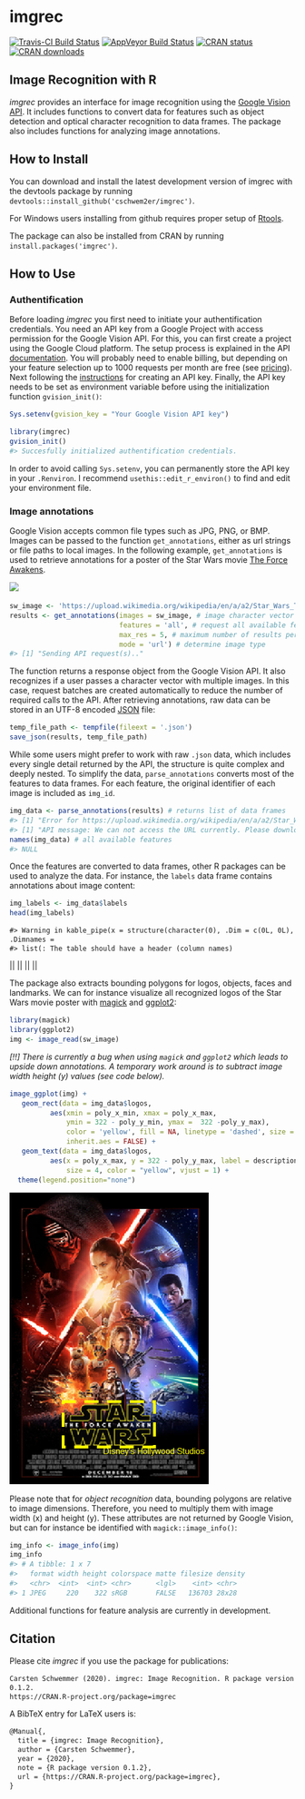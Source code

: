 
<!-- README.md is generated from README.Rmd. Please edit that file -->

# imgrec

[![Travis-CI Build
Status](https://travis-ci.org/cschwem2er/imgrec.svg?branch=master)](https://travis-ci.org/cschwem2er/imgrec)
[![AppVeyor Build
Status](https://ci.appveyor.com/api/projects/status/github/cschwem2er/imgrec?branch=master&svg=true)](https://ci.appveyor.com/project/cschwem2er/imgrec)
[![CRAN
status](https://www.r-pkg.org/badges/version/imgrec)](https://cran.r-project.org/package=imgrec)
[![CRAN
downloads](https://cranlogs.r-pkg.org/badges/grand-total/imgrec)](https://cran.rstudio.com/web/packages/imgrec/index.html)

## Image Recognition with R

*imgrec* provides an interface for image recognition using the [Google
Vision API](https://cloud.google.com/vision/). It includes functions to
convert data for features such as object detection and optical character
recognition to data frames. The package also includes functions for
analyzing image annotations.

## How to Install

You can download and install the latest development version of imgrec
with the devtools package by running
`devtools::install_github('cschwem2er/imgrec')`.

For Windows users installing from github requires proper setup of
[Rtools](https://cran.r-project.org/bin/windows/Rtools/).

The package can also be installed from CRAN by running
`install.packages('imgrec')`.

## How to Use

### Authentification

Before loading *imgrec* you first need to initiate your authentification
credentials. You need an API key from a Google Project with access
permission for the Google Vision API. For this, you can first create a
project using the Google Cloud platform. The setup process is explained
in the API
[documentation](https://cloud.google.com/vision/docs/before-you-begin).
You will probably need to enable billing, but depending on your feature
selection up to 1000 requests per month are free (see
[pricing](https://cloud.google.com/vision/pricing)). Next following the
[instructions](https://cloud.google.com/docs/authentication/api-keys#creating_an_api_key)
for creating an API key. Finally, the API key needs to be set as
environment variable before using the initialization function
`gvision_init()`:

``` r
Sys.setenv(gvision_key = "Your Google Vision API key")
```

``` r
library(imgrec)
gvision_init()
#> Succesfully initialized authentification credentials.
```

In order to avoid calling `Sys.setenv`, you can permanently store the
API key in your `.Renviron`. I recommend `usethis::edit_r_environ()` to
find and edit your environment file.

### Image annotations

Google Vision accepts common file types such as JPG, PNG, or BMP. Images
can be passed to the function `get_annotations`, either as url strings
or file paths to local images. In the following example,
`get_annotations` is used to retrieve annotations for a poster of the
Star Wars movie [The Force
Awakens](https://en.wikipedia.org/wiki/Star_Wars:_The_Force_Awakens).

<img src='https://upload.wikimedia.org/wikipedia/en/a/a2/Star_Wars_The_Force_Awakens_Theatrical_Poster.jpg' width='250'>

``` r
sw_image <- 'https://upload.wikimedia.org/wikipedia/en/a/a2/Star_Wars_The_Force_Awakens_Theatrical_Poster.jpg'
results <- get_annotations(images = sw_image, # image character vector
                           features = 'all', # request all available features
                           max_res = 5, # maximum number of results per feature
                           mode = 'url') # determine image type
#> [1] "Sending API request(s).."
```

The function returns a response object from the Google Vision API. It
also recognizes if a user passes a character vector with multiple
images. In this case, request batches are created automatically to
reduce the number of required calls to the API. After retrieving
annotations, raw data can be stored in an UTF-8 encoded
[JSON](https://en.wikipedia.org/wiki/JSON) file:

``` r
temp_file_path <- tempfile(fileext = '.json')
save_json(results, temp_file_path)
```

While some users might prefer to work with raw `.json` data, which
includes every single detail returned by the API, the structure is quite
complex and deeply nested. To simplify the data, `parse_annotations`
converts most of the features to data frames. For each feature, the
original identifier of each image is included as `img_id`.

``` r
img_data <- parse_annotations(results) # returns list of data frames
#> [1] "Error for https://upload.wikimedia.org/wikipedia/en/a/a2/Star_Wars_The_Force_Awakens_Theatrical_Poster.jpg"
#> [1] "API message: We can not access the URL currently. Please download the content and pass it in."
names(img_data) # all available features
#> NULL
```

Once the features are converted to data frames, other R packages can be
used to analyze the data. For instance, the `labels` data frame contains
annotations about image content:

``` r
img_labels <- img_data$labels
head(img_labels)
```

    #> Warning in kable_pipe(x = structure(character(0), .Dim = c(0L, 0L), .Dimnames =
    #> list(: The table should have a header (column names)

|| || || ||

The package also extracts bounding polygons for logos, objects, faces
and landmarks. We can for instance visualize all recognized logos of the
Star Wars movie poster with
[magick](https://CRAN.R-project.org/package=magick) and
[ggplot2](https://CRAN.R-project.org/package=ggplot2):

``` r
library(magick)
library(ggplot2)
img <- image_read(sw_image)
```

*\[\!\!\] There is currently a bug when using `magick` and `ggplot2`
which leads to upside down annotations. A temporary work around is to
subtract image width height (y) values (see code below).*

``` r
image_ggplot(img) + 
   geom_rect(data = img_data$logos, 
          aes(xmin = poly_x_min, xmax = poly_x_max, 
              ymin = 322 - poly_y_min, ymax =  322 -poly_y_max),
              color = 'yellow', fill = NA, linetype = 'dashed', size = 2,
              inherit.aes = FALSE) +
   geom_text(data = img_data$logos, 
          aes(x = poly_x_max, y = 322 - poly_y_max, label = description),
              size = 4, color = "yellow", vjust = 1) +
  theme(legend.position="none")
```

![](man/figures/example_image.png)

Please note that for *object recognition* data, bounding polygons are
relative to image dimensions. Therefore, you need to multiply them with
image width (x) and height (y). These attributes are not returned by
Google Vision, but can for instance be identified with
`magick::image_info()`:

``` r
img_info <- image_info(img) 
img_info
#> # A tibble: 1 x 7
#>   format width height colorspace matte filesize density
#>   <chr>  <int>  <int> <chr>      <lgl>    <int> <chr>  
#> 1 JPEG     220    322 sRGB       FALSE   136703 28x28
```

Additional functions for feature analysis are currently in development.

## Citation

Please cite *imgrec* if you use the package for publications:

    Carsten Schwemmer (2020). imgrec: Image Recognition. R package version 0.1.2.
    https://CRAN.R-project.org/package=imgrec

A BibTeX entry for LaTeX users is:

    @Manual{,
      title = {imgrec: Image Recognition},
      author = {Carsten Schwemmer},
      year = {2020},
      note = {R package version 0.1.2},
      url = {https://CRAN.R-project.org/package=imgrec},
    }
